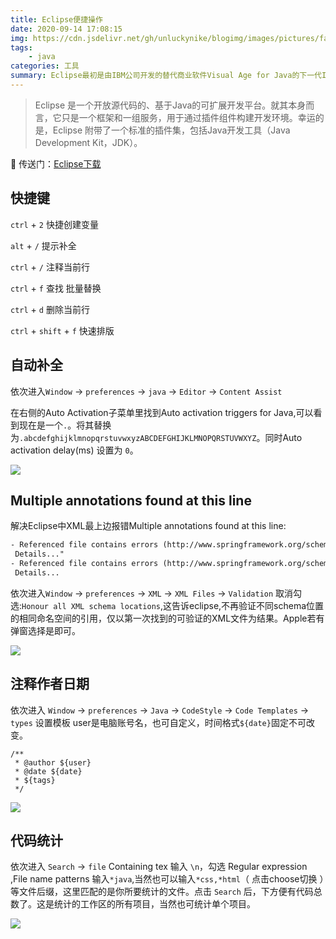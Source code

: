 ```yaml
---
title: Eclipse便捷操作
date: 2020-09-14 17:08:15
img: https://cdn.jsdelivr.net/gh/unluckynike/blogimg/images/pictures/fantasy-4566021_1920.jpg
tags: 
    - java
categories: 工具
summary: Eclipse最初是由IBM公司开发的替代商业软件Visual Age for Java的下一代IDE开发环境，2001年11月贡献给开源社区，现在它由非营利软件供应商联盟Eclipse基金会（Eclipse Foundation）管理。
---
```


> Eclipse 是一个开放源代码的、基于Java的可扩展开发平台。就其本身而言，它只是一个框架和一组服务，用于通过插件组件构建开发环境。幸运的是，Eclipse 附带了一个标准的插件集，包括Java开发工具（Java Development Kit，JDK）。

🚪 传送门：[Eclipse下载](https://www.eclipse.org/)

## 快捷键

`ctrl` + `2`  快捷创建变量

`alt`  +  `/`  提示补全

`ctrl` + `/`  注释当前行

`ctrl` + `f`  查找 批量替换

`ctrl` + `d`  删除当前行

`ctrl` + `shift` + `f`  快速排版

## 自动补全

依次进入`Window` -> `preferences` -> `java` -> `Editor` -> `Content Assist`

在右侧的Auto Activation子菜单里找到Auto activation triggers for Java,可以看到现在是一个`.`。将其替换为`.abcdefghijklmnopqrstuvwxyzABCDEFGHIJKLMNOPQRSTUVWXYZ`。同时Auto activation delay(ms) 设置为 `0`。

![](https://cdn.jsdelivr.net/gh/unluckynike/blogimg/images/wulinzengblog/eclipse0.png)

## Multiple annotations found at this line

解决Eclipse中XML最上边报错Multiple annotations found at this line:

```xml
- Referenced file contains errors (http://www.springframework.org/schema/aop/spring-aop-4.1.xsd). For more information, right click on the message in the Problems View and select "Show xml
 Details..."
- Referenced file contains errors (http://www.springframework.org/schema/context/spring-context.xsd). For more information, right click on the message in the Problems View and select "Show 
 Details...
```

依次进入`Window` -> `preferences` -> `XML` -> `XML Files` -> `Validation` 取消勾选:`Honour all XML schema locations`,这告诉eclipse,不再验证不同schema位置的相同命名空间的引用，仅以第一次找到的可验证的XML文件为结果。Apple若有弹窗选择是即可。

![](https://cdn.jsdelivr.net/gh/unluckynike/blogimg/images/wulinzengblog/eclipse1.png)

## 注释作者日期

依次进入 `Window` -> `preferences`  -> `Java`  -> `CodeStyle`  -> `Code Templates` -> `types` 设置模板 user是电脑账号名，也可自定义，时间格式`${date}`固定不可改变。

```
/**
 * @author ${user}
 * @date ${date}
 * ${tags}
 */
```

![](https://cdn.jsdelivr.net/gh/unluckynike/blogimg/images/wulinzengblog/eclipse2.png)

## 代码统计

依次进入 `Search` -> `file` Containing tex 输入 `\n`，勾选 Regular expression ,File name patterns 输入`*java`,当然也可以输入`*css,*html`（ 点击choose切换 ）等文件后缀，这里匹配的是你所要统计的文件。点击 `Search` 后，下方便有代码总数了。这是统计的工作区的所有项目，当然也可统计单个项目。

![](https://cdn.jsdelivr.net/gh/unluckynike/blogimg/images/wulinzengblog/eclipse3.png)